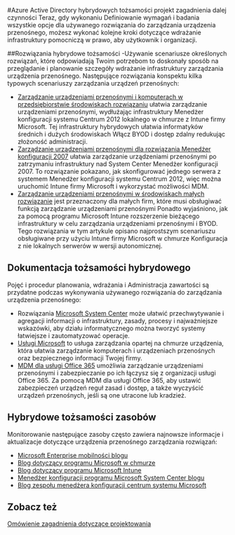 <properties
    pageTitle="Azure Active Directory hybrydowych tożsamości projektu zagadnienia — następne kroki | Microsoft Azure"
    description="Streszczenie i następne kroki po przeczytaniu Podręcznik zagadnienia dotyczące projektowania hybrydowych tożsamości"
    documentationCenter=""
    services="active-directory"
    authors="billmath"
    manager="femila"
    editor=""/>

<tags
    ms.service="active-directory"
    ms.devlang="na"
    ms.topic="article"
    ms.tgt_pltfrm="na"
    ms.workload="identity" 
    ms.date="08/08/2016"
    ms.author="billmath"/>

#<a name="azure-active-directory-hybrid-identity-design-considerations--next-steps"></a>Azure Active Directory hybrydowych tożsamości projekt zagadnienia dalej czynności
Teraz, gdy wykonaniu Definiowanie wymagań i badania wszystkie opcje dla używanego rozwiązania do zarządzania urządzenia przenośnego, możesz wykonać kolejne kroki dotyczące wdrażanie infrastruktury pomocniczą w prawo, aby użytkownik i organizacji.

##<a name="hybrid-identity-solutions"></a>Rozwiązania hybrydowe tożsamości
-Używanie scenariusze określonych rozwiązań, które odpowiadają Twoim potrzebom to doskonały sposób na przeglądanie i planowanie szczegóły wdrażanie infrastruktury zarządzania urządzenia przenośnego. Następujące rozwiązania konspektu kilka typowych scenariuszy zarządzania urządzeń przenośnych:

- [Zarządzanie urządzeniami przenośnymi i komputerach w przedsiębiorstwie środowiskach rozwiązaniu](https://technet.microsoft.com/library/dn582037.aspx) ułatwia zarządzanie urządzeniami przenośnymi, wydłużając infrastruktury Menedżer konfiguracji systemu Centrum 2012 lokalnego w chmurze z Intune firmy Microsoft. Tej infrastruktury hybrydowych ułatwia informatyków średnich i dużych środowiskach Włącz BYOD i dostęp zdalny redukując złożoność administracji.
- [Zarządzanie urządzeniami przenośnymi dla rozwiązania Menedżer konfiguracji 2007](https://technet.microsoft.com/library/dn508400.aspx) ułatwia zarządzanie urządzeniami przenośnymi po zatrzymaniu infrastruktury nad System Center Menedżer konfiguracji 2007. To rozwiązanie pokazano, jak skonfigurować jednego serwera z systemem Menedżer konfiguracji systemu Centrum 2012, więc można uruchomić Intune firmy Microsoft i wykorzystać możliwości MDM.
- [Zarządzanie urządzeniami przenośnymi w środowiskach małych rozwiązanie](https://technet.microsoft.com/library/dn715906.aspx) jest przeznaczony dla małych firm, które musi obsługiwać funkcją zarządzanie urządzeniami przenośnymi Ponadto wyjaśniono, jak za pomocą programu Microsoft Intune rozszerzenie bieżącego infrastruktury w celu zarządzania urządzeniami przenośnymi i BYOD. Tego rozwiązania w tym artykule opisano najprostszym scenariuszu obsługiwane przy użyciu Intune firmy Microsoft w chmurze Konfiguracja z nie lokalnych serwerów w wersji autonomicznej.

## <a name="hybrid-identity-documentation"></a>Dokumentacja tożsamości hybrydowego
Pojęć i procedur planowania, wdrażania i Administracja zawartości są przydatne podczas wykonywania używanego rozwiązania do zarządzania urządzenia przenośnego:

- Rozwiązania [Microsoft System Center](https://technet.microsoft.com/library/cc507089.aspx) może ułatwić przechwytywanie i agregacji informacji o infrastruktury, zasady, procesy i najważniejsze wskazówki, aby działu informatycznego można tworzyć systemy łatwiejsze i zautomatyzować operacje.
- [Usługi Microsoft](https://technet.microsoft.com/library/jj676587.aspx) to usługa zarządzania opartej na chmurze urządzenia, która ułatwia zarządzanie komputerach i urządzeniach przenośnych oraz bezpiecznego informacji Twojej firmy.
- [MDM dla usługi Office 365](https://technet.microsoft.com/library/ms.o365.cc.devicepolicy.aspx) umożliwia zarządzanie urządzeniami przenośnymi i zabezpieczanie po ich łączysz się z organizacji usługi Office 365. Za pomocą MDM dla usługi Office 365, aby ustawić zabezpieczeń urządzeń reguł zasad i dostęp, a także wyczyścić urządzeń przenośnych, jeśli są one utracone lub kradzież.

## <a name="hybrid-identity-resources"></a>Hybrydowe tożsamości zasobów
Monitorowanie następujące zasoby często zawiera najnowsze informacje i aktualizacje dotyczące urządzenia przenośnego zarządzania rozwiązań:

- [Microsoft Enterprise mobilności blogu](http://blogs.technet.com/b/enterprisemobility/)
- [Blog dotyczący programu Microsoft w chmurze](http://blogs.technet.com/b/in_the_cloud/)
- [Blog dotyczący programu Microsoft Intune](http://blogs.technet.com/b/microsoftintune/)
- [Menedżer konfiguracji programu Microsoft System Center blogu](http://blogs.technet.com/b/configurationmgr/)
- [Blog zespołu menedżera konfiguracji centrum systemu Microsoft](http://blogs.technet.com/b/configmgrteam/)

## <a name="see-also"></a>Zobacz też
[Omówienie zagadnienia dotyczące projektowania](active-directory-hybrid-identity-design-considerations-overview.md)
